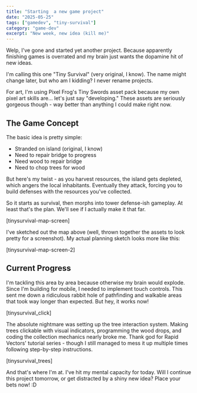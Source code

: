 ```yaml
---
title: "Starting  a new game project"
date: "2025-05-25"
tags: ["gamedev", "tiny-survival"]
category: "game-dev"
excerpt: "New week, new idea (kill me)"
---
```


Welp, I've gone and started yet another project. Because apparently finishing games is overrated and my brain just wants the dopamine hit of new ideas.

I'm calling this one "Tiny Survival" (very original, I know). The name might change later, but who am I kidding? I never rename projects.

For art, I'm using Pixel Frog's Tiny Swords asset pack because my own pixel art skills are... let's just say "developing." These assets are seriously gorgeous though - way better than anything I could make right now.

## The Game Concept

The basic idea is pretty simple:
- Stranded on island (original, I know)
- Need to repair bridge to progress
- Need wood to repair bridge
- Need to chop trees for wood

But here's my twist - as you harvest resources, the island gets depleted, which angers the local inhabitants. Eventually they attack, forcing you to build defenses with the resources you've collected.

So it starts as survival, then morphs into tower defense-ish gameplay. At least that's the plan. We'll see if I actually make it that far.

[tinysurvival-map-screen]

I've sketched out the map above (well, thrown together the assets to look pretty for a screenshot). My actual planning sketch looks more like this:

[tinysurvival-map-screen-2]

## Current Progress

I'm tackling this area by area because otherwise my brain would explode. Since I'm building for mobile, I needed to implement touch controls. This sent me down a ridiculous rabbit hole of pathfinding and walkable areas that took way longer than expected. But hey, it works now!

[tinysurvival_click]

The absolute nightmare was setting up the tree interaction system. Making trees clickable with visual indicators, programming the wood drops, and coding the collection mechanics nearly broke me. Thank god for Rapid Vectors' tutorial series - though I still managed to mess it up multiple times following step-by-step instructions.

[tinysurvival_trees]

And that's where I'm at. I've hit my mental capacity for today. Will I continue this project tomorrow, or get distracted by a shiny new idea? Place your bets now! :D